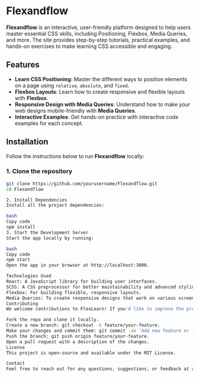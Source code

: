 # Flexandflow

**Flexandflow** is an interactive, user-friendly platform designed to help users master essential CSS skills, including Positioning, Flexbox, Media Queries, and more. The site provides step-by-step tutorials, practical examples, and hands-on exercises to make learning CSS accessible and engaging.

## Features

- **Learn CSS Positioning**: Master the different ways to position elements on a page using `relative`, `absolute`, and `fixed`.
- **Flexbox Layouts**: Learn how to create responsive and flexible layouts with **Flexbox**.
- **Responsive Design with Media Queries**: Understand how to make your web designs mobile-friendly with **Media Queries**.
- **Interactive Examples**: Get hands-on practice with interactive code examples for each concept.

## Installation

Follow the instructions below to run **Flexandflow** locally:

### 1. Clone the repository

```bash
git clone https://github.com/yourusername/Flexandflow.git
cd Flexandflow

2. Install Dependencies
Install all the project dependencies:

bash
Copy code
npm install
3. Start the Development Server
Start the app locally by running:

bash
Copy code
npm start
Open the app in your browser at http://localhost:3000.

Technologies Used
React: A JavaScript library for building user interfaces.
SCSS: A CSS preprocessor for better maintainability and advanced styling features (like variables and mixins).
Flexbox: For building flexible, responsive layouts.
Media Queries: To create responsive designs that work on various screen sizes.
Contributing
We welcome contributions to FlexLearn! If you'd like to improve the project, here's how you can contribute:

Fork the repo and clone it locally.
Create a new branch: git checkout -b feature/your-feature.
Make your changes and commit them: git commit -am 'Add new feature or fix'.
Push the branch: git push origin feature/your-feature.
Open a pull request with a description of the changes.
License
This project is open-source and available under the MIT License.

Contact
Feel free to reach out for any questions, suggestions, or feedback at adu.adu911@gmail.com.
